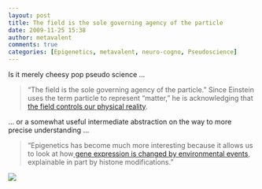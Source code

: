 ```yaml
---
layout: post
title: The field is the sole governing agency of the particle
date: 2009-11-25 15:38
author: metavalent
comments: true
categories: [Epigenetics, metavalent, neuro-cogno, Pseudoscience]
---
```

Is it merely cheesy pop pseudo science  ... <blockquote>“The field is the sole governing agency of the particle.” Since Einstein uses the term particle to represent “matter,” he is acknowledging that <a href="http://www.brucelipton.com/articles/the-new-mind-body-science-goes-international/">the field controls our physical reality</a>.</blockquote>... or a somewhat useful intermediate abstraction on the way to more precise understanding ...<blockquote>“Epigenetics has become much more interesting because it allows us to look at how<a href="http://newswire.rockefeller.edu/?page=engine&amp;id=1002"> gene expression is changed by environmental events</a>, explainable in part by histone modifications.”</blockquote><a href="http://flickr.com/photos/61417564@N00/2307488713" title="Bridge 243"><img src="http://farm4.static.flickr.com/3103/2307488713_e7a3617325_s.jpg" /></a>
